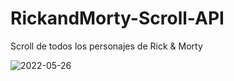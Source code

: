 # RickandMorty-Scroll-API
Scroll de todos los personajes de Rick &amp; Morty

![2022-05-26](https://user-images.githubusercontent.com/83018624/170614763-4b9a2eec-0f45-43f3-906d-04679b9bb3dd.png)
